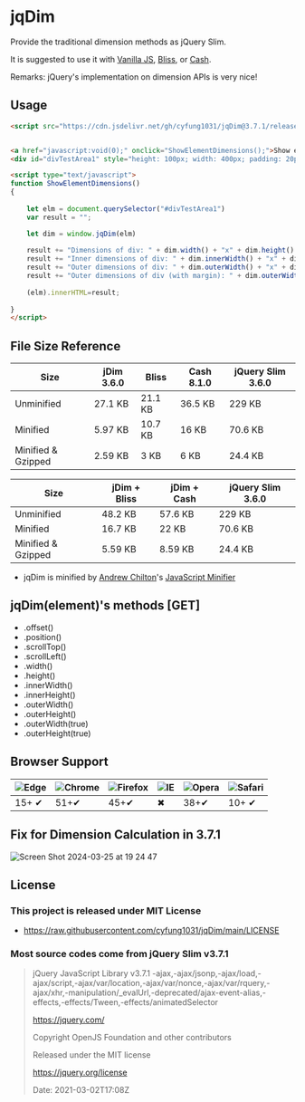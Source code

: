 # jqDim
Provide the traditional dimension methods as jQuery Slim.

It is suggested to use it with [Vanilla JS](http://vanilla-js.com/), [Bliss](https://blissfuljs.com/), or [Cash](https://github.com/fabiospampinato/cash).

Remarks: jQuery's implementation on dimension APIs is very nice!

## Usage

```html
<script src="https://cdn.jsdelivr.net/gh/cyfung1031/jqDim@3.7.1/release/jqDim-3.7.1.min.js"></script>


<a href="javascript:void(0);" onclick="ShowElementDimensions();">Show element dimensions</a>
<div id="divTestArea1" style="height: 100px; width: 400px; padding: 20px; margin: 3px; border: 1px solid silver; background-color: #eee;"></div>

<script type="text/javascript">
function ShowElementDimensions()
{
  
    let elm = document.querySelector("#divTestArea1")
	var result = "";

    let dim = window.jqDim(elm)
	
	result += "Dimensions of div: " + dim.width() + "x" + dim.height() + "</br>";
	result += "Inner dimensions of div: " + dim.innerWidth() + "x" + dim.innerHeight() + "</br>";	
	result += "Outer dimensions of div: " + dim.outerWidth() + "x" + dim.outerHeight() + "</br>";	
	result += "Outer dimensions of div (with margin): " + dim.outerWidth(true) + "x" + dim.outerHeight(true) + "</br>";	
	
	(elm).innerHTML=result;
    
}
</script>

```

## File Size Reference

| Size               | jDim 3.6.0  | Bliss  | Cash 8.1.0  | jQuery Slim 3.6.0 |
| ------------------ | ----------- | ---------  | ----------  | ----------------- |
| Unminified         | 27.1 KB     | 21.1 KB    | 36.5 KB     | 229 KB            |
| Minified           | 5.97 KB     | 10.7 KB    | 16 KB       | 70.6 KB           |
| Minified & Gzipped | 2.59 KB     | 3 KB       | 6 KB        | 24.4 KB           |

| Size               | jDim + Bliss  | jDim + Cash  | jQuery Slim 3.6.0 |
| ------------------ | ------------- | -----------  | ----------------- |
| Unminified         | 48.2 KB       | 57.6 KB      | 229 KB            |
| Minified           | 16.7 KB       | 22 KB        | 70.6 KB           |
| Minified & Gzipped | 5.59 KB       | 8.59 KB      | 24.4 KB           |

* jqDim is minified by [Andrew Chilton](https://chilts.org/)'s [JavaScript Minifier](https://javascript-minifier.com/)

## jqDim(element)'s methods [GET]
* .offset()
* .position()
* .scrollTop()
* .scrollLeft()
* .width()
* .height()
* .innerWidth()
* .innerHeight()
* .outerWidth()
* .outerHeight()
* .outerWidth(true)
* .outerHeight(true)


## Browser Support

![Edge][edge] | ![Chrome][chrome] | ![Firefox][firefox] | ![IE][ie] | ![Opera][opera] | ![Safari][safari]
--- | --- | --- | --- | --- | --- |
 15+ ✔ | 51+✔ | 45+✔ | ✖ | 38+✔ | 10+ ✔ |

[chrome]:  https://raw.githubusercontent.com/alrra/browser-logos/main/src/chrome/chrome_48x48.png "Chrome"
[firefox]: https://raw.githubusercontent.com/alrra/browser-logos/main/src/firefox/firefox_48x48.png "Firefox"
[edge]:    https://raw.githubusercontent.com/alrra/browser-logos/main/src/edge/edge_48x48.png "Edge"
[ie]:      https://raw.githubusercontent.com/alrra/browser-logos/main/src/archive/internet-explorer_9-11/internet-explorer_9-11_48x48.png "IE"
[opera]:   https://raw.githubusercontent.com/alrra/browser-logos/main/src/opera/opera_48x48.png "Opera"
[safari]:  https://raw.githubusercontent.com/alrra/browser-logos/main/src/safari/safari_48x48.png "Safari"

## Fix for Dimension Calculation in 3.7.1

![Screen Shot 2024-03-25 at 19 24 47](https://github.com/cyfung1031/jqDim/assets/44498510/4d1b70d3-96b2-4d13-a3fe-b8c475f34519)

## License

### This project is released under MIT License
* https://raw.githubusercontent.com/cyfung1031/jqDim/main/LICENSE

### Most source codes come from jQuery Slim v3.7.1

>  
> jQuery JavaScript Library v3.7.1 -ajax,-ajax/jsonp,-ajax/load,-ajax/script,-ajax/var/location,-ajax/var/nonce,-ajax/var/rquery,-ajax/xhr,-manipulation/_evalUrl,-deprecated/ajax-event-alias,-effects,-effects/Tween,-effects/animatedSelector
>
> https://jquery.com/
> 
>
> Copyright OpenJS Foundation and other contributors
> 
> Released under the MIT license
> 
> https://jquery.org/license
>
> Date: 2021-03-02T17:08Z
> 
